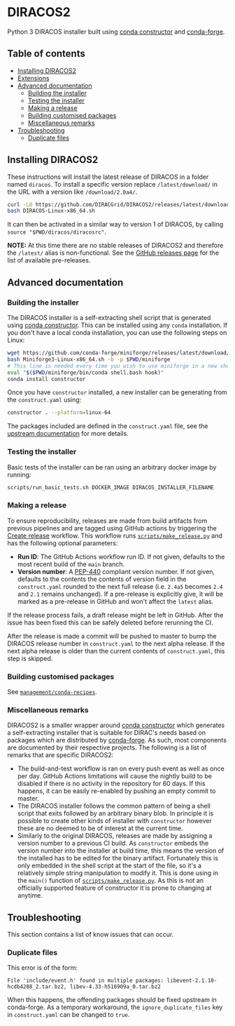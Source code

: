 # DIRACOS2

Python 3 DIRACOS installer built using [conda constructor](https://github.com/conda/constructor) and [conda-forge](https://conda-forge.org/).

## Table of contents

* [Installing DIRACOS2](#installing-diracos2)
* [Extensions](#extensions)
* [Advanced documentation](#advanced-documentation)
    * [Building the installer](#building-the-installer)
    * [Testing the installer](#testing-the-installer)
    * [Making a release](#making-a-release)
    * [Building customised packages](#building-customised-packages)
    * [Miscellaneous remarks](#miscellaneous-remarks)
* [Troubleshooting](#troubleshooting)
    * [Duplicate files](#duplicate-files)

## Installing DIRACOS2

These instructions will install the latest release of DIRACOS in a folder named `diracos`. To install a specific version replace `/latest/download/` in the URL with a version like `/download/2.0a4/`.

```bash
curl -LO https://github.com/DIRACGrid/DIRACOS2/releases/latest/download/DIRACOS-Linux-x86_64.sh
bash DIRACOS-Linux-x86_64.sh
```

It can then be activated in a similar way to version 1 of DIRACOS, by calling ` source "$PWD/diracos/diracosrc"`.

**NOTE:** At this time there are no stable releases of DIRACOS2 and therefore the `/latest/` alias is non-functional. See the [GitHub releases page](https://github.com/DIRACGrid/DIRACOS2/releases) for the list of available pre-releases.

## Advanced documentation

### Building the installer

The DIRACOS installer is a self-extracting shell script that is generated using [conda constructor](https://github.com/conda/constructor). This can be installed using any `conda` installation. If you don't have a local conda installation, you can use the following steps on Linux:

```bash
wget https://github.com/conda-forge/miniforge/releases/latest/download/Miniforge3-Linux-x86_64.sh
bash Miniforge3-Linux-x86_64.sh -b -p $PWD/miniforge
# This line is needed every time you wish to use miniforge in a new shell
eval "$($PWD/miniforge/bin/conda shell.bash hook)"
conda install constructor
```

Once you have `constructor` installed, a new installer can be generating from the `construct.yaml` using:

```bash
constructor . --platform=linux-64
```

The packages included are defined in the `construct.yaml` file, see the [upstream documentation](https://github.com/conda/constructor/blob/master/CONSTRUCT.md) for more details.

### Testing the installer

Basic tests of the installer can be ran using an arbitrary docker image by running:

```bash
scripts/run_basic_tests.sh DOCKER_IMAGE DIRACOS_INSTALLER_FILENAME
```

### Making a release

To ensure reproducibility, releases are made from build artifacts from previous pipelines and are tagged using GitHub actions by triggering the [Create release](https://github.com/DIRACGrid/DIRACOS2/actions?query=workflow%3A%22Create+release%22) workflow. This workflow runs [`scripts/make_release.py`](https://github.com/DIRACGrid/DIRACOS2/blob/main/scripts/make_release.py) and has the following optional parameters:

* **Run ID**: The GitHub Actions workflow run ID. If not given, defaults to the most recent build of the `main` branch.
* **Version number**: A [PEP-440](https://www.python.org/dev/peps/pep-0440/) compliant version number. If not given, defaults to the contents the contents of version field in the `construct.yaml` rounded to the next full release (i.e. `2.4a5` becomes `2.4` and `2.1` remains unchanged). If a pre-release is explicitly give, it will be marked as a pre-release in GitHub and won't affect the `latest` alias.

If the release process fails, a draft release might be left in GitHub. After the issue has been fixed this can be safely deleted before rerunning the CI.

After the release is made a commit will be pushed to master to bump the DIRACOS release number in `construct.yaml` to the next alpha release. If the next alpha release is older than the current contents of `construct.yaml`, this step is skipped.

### Building customised packages

See [`management/conda-recipes`](https://github.com/DIRACGrid/management/tree/master/conda-recipes).

### Miscellaneous remarks

DIRACOS2 is a smaller wrapper around [conda constructor](https://github.com/conda/constructor) which generates a self-extracting installer that is suitable for DIRAC's needs based on packages which are distributed by [conda-forge](https://conda-forge.org/). As such, most components are documented by their respective projects. The following is a list of remarks that are specific DIRACOS2:

* The build-and-test workflow is ran on every push event as well as once per day. GitHub Actions limitations will cause the nightly build to be disabled if there is no activity in the repository for 60 days. If this happens, it can be easily re-enabled by pushing an empty commit to master.
* The DIRACOS installer follows the common pattern of being a shell script that exits followed by an arbitrary binary blob. In principle it is possible to create other kinds of installer with `constructor` however these are no deemed to be of interest at the current time.
* Similarly to the original DIRACOS, releases are made by assigning a version number to a previous CI build. As `constructor` embeds the version number into the installer at build time, this means the version of the installed has to be edited for the binary artifact. Fortunately this is only embedded in the shell script at the start of the file, so it's a relatively simple string manipulation to modify it. This is done using in the `main()` function of [`scripts/make_release.py`](https://github.com/DIRACGrid/DIRACOS2/blob/main/scripts/make_release.py). As this is not an officially supported feature of constructor it is prone to changing at anytime.

## Troubleshooting

This section contains a list of know issues that can occur.

### Duplicate files

This error is of the form:

```
File 'include/event.h' found in multiple packages: libevent-2.1.10-hcdb4288_2.tar.bz2, libev-4.33-h516909a_0.tar.bz2
```

When this happens, the offending packages should be fixed upstream in conda-forge. As a temporary workaround, the `ignore_duplicate_files` key in `construct.yaml` can be changed to `true`.
